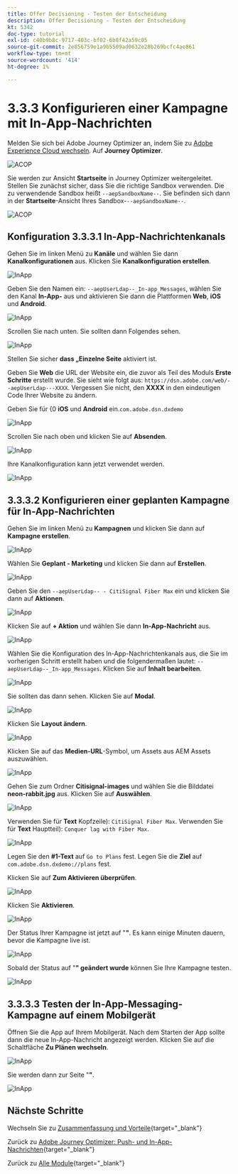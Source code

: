 ```yaml
---
title: Offer Decisioning - Testen der Entscheidung
description: Offer Decisioning - Testen der Entscheidung
kt: 5342
doc-type: tutorial
exl-id: c40b9b8c-9717-403c-bf02-6b8f42a59c05
source-git-commit: 2e856759e1a9b5509ad0632e28b269bcfc4ae861
workflow-type: tm+mt
source-wordcount: '414'
ht-degree: 1%

---
```


# 3.3.3 Konfigurieren einer Kampagne mit In-App-Nachrichten

Melden Sie sich bei Adobe Journey Optimizer an, indem Sie zu [Adobe Experience Cloud wechseln](https://experience.adobe.com). Auf **Journey Optimizer**.

![ACOP](./../../../../modules/delivery-activation/ajo-b2c/ajob2c-1/images/acophome.png)

Sie werden zur Ansicht **Startseite** in Journey Optimizer weitergeleitet. Stellen Sie zunächst sicher, dass Sie die richtige Sandbox verwenden. Die zu verwendende Sandbox heißt `--aepSandboxName--`. Sie befinden sich dann in der **Startseite**-Ansicht Ihres Sandbox-`--aepSandboxName--`.

![ACOP](./../../../../modules/delivery-activation/ajo-b2c/ajob2c-1/images/acoptriglp.png)

## Konfiguration 3.3.3.1 In-App-Nachrichtenkanals

Gehen Sie im linken Menü zu **Kanäle** und wählen Sie dann **Kanalkonfigurationen** aus. Klicken Sie **Kanalkonfiguration erstellen**.

![InApp](./images/inapp1.png)

Geben Sie den Namen ein: `--aepUserLdap--_In-app_Messages`, wählen Sie den Kanal **In-App-** aus und aktivieren Sie dann die Plattformen **Web**, **iOS** und **Android**.

![InApp](./images/inapp2.png)

Scrollen Sie nach unten. Sie sollten dann Folgendes sehen.

![InApp](./images/inapp3.png)

Stellen Sie sicher **dass „Einzelne Seite** aktiviert ist.

Geben Sie **Web** die URL der Website ein, die zuvor als Teil des Moduls **Erste Schritte** erstellt wurde. Sie sieht wie folgt aus: `https://dsn.adobe.com/web/--aepUserLdap---XXXX`. Vergessen Sie nicht, den **XXXX** in den eindeutigen Code Ihrer Website zu ändern.

Geben Sie für {0 **iOS** und **Android** ein.`com.adobe.dsn.dxdemo`

![InApp](./images/inapp4.png)

Scrollen Sie nach oben und klicken Sie auf **Absenden**.

![InApp](./images/inapp5.png)

Ihre Kanalkonfiguration kann jetzt verwendet werden.

![InApp](./images/inapp6.png)

## 3.3.3.2 Konfigurieren einer geplanten Kampagne für In-App-Nachrichten

Gehen Sie im linken Menü zu **Kampagnen** und klicken Sie dann auf **Kampagne erstellen**.

![InApp](./images/inapp7.png)

Wählen Sie **Geplant - Marketing** und klicken Sie dann auf **Erstellen**.

![InApp](./images/inapp8.png)

Geben Sie den `--aepUserLdap-- - CitiSignal Fiber Max` ein und klicken Sie dann auf **Aktionen**.

![InApp](./images/inapp9.png)

Klicken Sie auf **+ Aktion** und wählen Sie dann **In-App-Nachricht** aus.

![InApp](./images/inapp10.png)

Wählen Sie die Konfiguration des In-App-Nachrichtenkanals aus, die Sie im vorherigen Schritt erstellt haben und die folgendermaßen lautet: `--aepUserLdap--_In-app_Messages`. Klicken Sie auf **Inhalt bearbeiten**.

![InApp](./images/inapp11.png)

Sie sollten das dann sehen. Klicken Sie auf **Modal**.

![InApp](./images/inapp12.png)

Klicken Sie **Layout ändern**.

![InApp](./images/inapp13.png)

Klicken Sie auf das **Medien-URL**-Symbol, um Assets aus AEM Assets auszuwählen.

![InApp](./images/inapp14.png)

Gehen Sie zum Ordner **Citisignal-images** und wählen Sie die Bilddatei **neon-rabbit.jpg** aus. Klicken Sie auf **Auswählen**.

![InApp](./images/inapp15.png)

Verwenden Sie für **Text** Kopfzeile): `CitiSignal Fiber Max`.
Verwenden Sie für **Text** Hauptteil): `Conquer lag with Fiber Max`.

![InApp](./images/inapp16.png)

Legen Sie den **#1-Text** auf `Go to Plans` fest.
Legen Sie die **Ziel** auf `com.adobe.dsn.dxdemo://plans` fest.

Klicken Sie auf **Zum Aktivieren überprüfen**.

![InApp](./images/inapp17.png)

Klicken Sie **Aktivieren**.

![InApp](./images/inapp18.png)

Der Status Ihrer Kampagne ist jetzt auf &quot;**&quot;**. Es kann einige Minuten dauern, bevor die Kampagne live ist.

![InApp](./images/inapp19.png)

Sobald der Status auf &quot;**&quot; geändert wurde** können Sie Ihre Kampagne testen.

![InApp](./images/inapp20.png)

## 3.3.3.3 Testen der In-App-Messaging-Kampagne auf einem Mobilgerät

Öffnen Sie die App auf Ihrem Mobilgerät. Nach dem Starten der App sollte dann die neue In-App-Nachricht angezeigt werden. Klicken Sie auf die Schaltfläche **Zu Plänen wechseln**.

![InApp](./images/inapp21.png)

Sie werden dann zur Seite &quot;**&quot;**.

![InApp](./images/inapp22.png)

## Nächste Schritte

Wechseln Sie zu [Zusammenfassung und Vorteile](./summary.md){target="_blank"}

Zurück zu [Adobe Journey Optimizer: Push- und In-App-Nachrichten](ajopushinapp.md){target="_blank"}

Zurück zu [Alle Module](./../../../../overview.md){target="_blank"}
